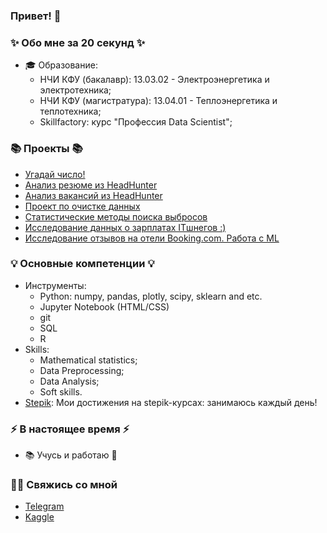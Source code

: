 ### Привет! 👋

### ✨ Обо мне за 20 секунд ✨ 
* 🎓 Образование:
  - НЧИ КФУ (бакалавр): 13.03.02 - Электроэнергетика и электротехника;
  - НЧИ КФУ (магистратура): 13.04.01 - Теплоэнергетика и теплотехника;
  - Skillfactory: курс "Профессия Data Scientist";

### 📚 Проекты 📚

* [Угадай число!](https://github.com/khav-i/sf_data_science/blob/main/project_0/README.md)
* [Анализ резюме из HeadHunter](https://github.com/khav-i/sf_data_science/blob/main/project_1/README.md)
* [Анализ вакансий из HeadHunter](https://github.com/khav-i/sf_data_science/blob/main/project_2/README.md)
* [Проект по очистке данных](https://github.com/khav-i/DataCleaningProject/blob/master/README.md)
* [Статистические методы поиска выбросов](https://github.com/khav-i/DataCleaningProject/blob/master/outliers_lib/README.md)
* [Исследование данных о зарплатах ITшнегов :)](https://github.com/khav-i/sf_data_science/blob/main/stat_tests/README.md)
* [Исследование отзывов на отели Booking.com. Работа с ML](https://github.com/khav-i/ml_works/tree/master/project_3)

### 💡 Основные компетенции 💡
- Инструменты:
    * Python: numpy, pandas, plotly, scipy, sklearn and etc.
    * Jupyter Notebook (HTML/CSS)
    * git
    * SQL
    * R
- Skills:
    * Mathematical statistics;
    * Data Preprocessing;
    * Data Analysis;
    * Soft skills.
- [Stepik](https://stepik.org/users/597504416/profile): Мои достижения на stepik-курсах: занимаюсь каждый день!

### ⚡️ В настоящее время ⚡️
- 📚 Учусь и работаю 💪

### 🙌🏻 Свяжись со мной
- [Telegram](http://t.me/khav_i)
- [Kaggle](https://www.kaggle.com/tobiweiss/code)
